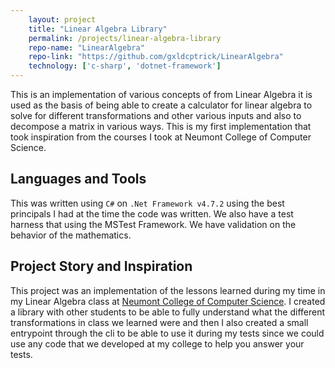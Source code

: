 ```yaml
---
    layout: project
    title: "Linear Algebra Library"
    permalink: /projects/linear-algebra-library
    repo-name: "LinearAlgebra"
    repo-link: "https://github.com/gxldcptrick/LinearAlgebra"
    technology: ['c-sharp', 'dotnet-framework']
---
```

This is an implementation of various concepts of from Linear Algebra it is used as the basis of being able to create a calculator for linear algebra to solve for different transformations and other various inputs and also to decompose a matrix in various ways. This is my first implementation that took inspiration from the courses I took at Neumont College of Computer Science.

## Languages and Tools

This was written using `C#` on `.Net Framework v4.7.2` using the best principals I had at the time the code was written. We also have a test harness that using the MSTest Framework. We have validation on the behavior of the mathematics.

## Project Story and Inspiration

This project was an implementation of the lessons learned during my time in my Linear Algebra class at [Neumont College of Computer Science](https://www.neumont.edu/). I created a library with other students to be able to fully understand what the different transformations in class we learned were and then I also created a small entrypoint through the cli to be able to use it during my tests since we could use any code that we developed at my college to help you answer your tests.